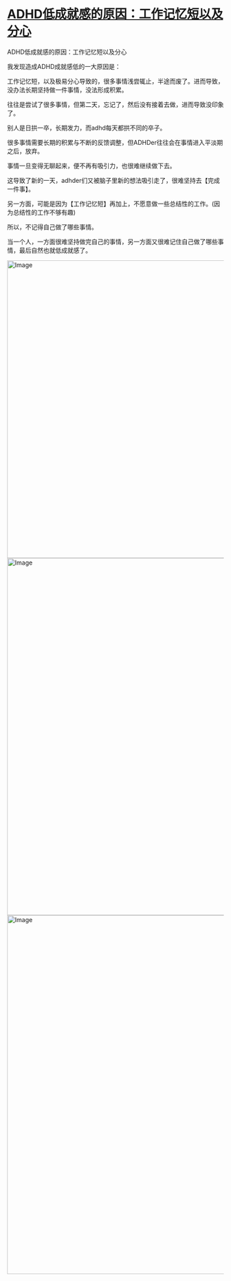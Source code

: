 # [ADHD低成就感的原因：工作记忆短以及分心](https://github.com/QiYongchuan/MyGitBlog/issues/137)

ADHD低成就感的原因：工作记忆短以及分心

我发现造成ADHD成就感低的一大原因是：
	
工作记忆短，以及极易分心导致的，很多事情浅尝辄止，半途而废了。进而导致，没办法长期坚持做一件事情，没法形成积累。
	
往往是尝试了很多事情，但第二天，忘记了，然后没有接着去做，进而导致没印象了。
	
别人是日拱一卒，长期发力，而adhd每天都拱不同的卒子。
	
很多事情需要长期的积累与不断的反馈调整，但ADHDer往往会在事情进入平淡期之后，放弃。
	
事情一旦变得无聊起来，便不再有吸引力，也很难继续做下去。
	
这导致了新的一天，adhder们又被脑子里新的想法吸引走了，很难坚持去【完成一件事】。
	
另一方面，可能是因为【工作记忆短】再加上，不愿意做一些总结性的工作。(因为总结性的工作不够有趣)
	
所以，不记得自己做了哪些事情。
	
当一个人，一方面很难坚持做完自己的事情，另一方面又很难记住自己做了哪些事情，最后自然也就低成就感了。

<img width="1606" height="690" alt="Image" src="https://github.com/user-attachments/assets/a4dd3637-ed52-4424-a645-8e498309cc76" />

<img width="1552" height="828" alt="Image" src="https://github.com/user-attachments/assets/ea2f635f-38d0-461b-aa0c-48566a7e2be4" />

<img width="1588" height="832" alt="Image" src="https://github.com/user-attachments/assets/83cf9dfb-44c3-4ef3-9d0a-479f463c5e07" />